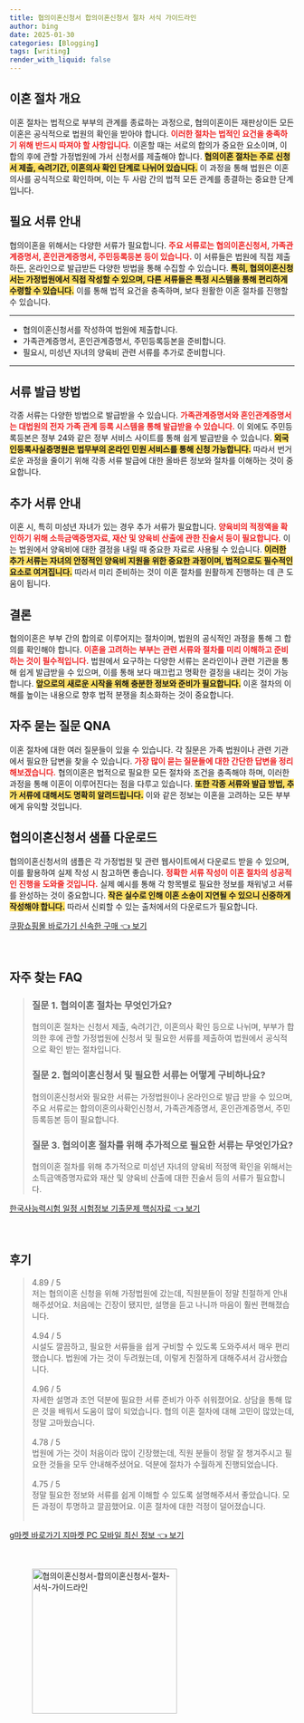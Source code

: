 ```yaml
---
title: 협의이혼신청서 합의이혼신청서 절차 서식 가이드라인
author: bing
date: 2025-01-30
categories: [Blogging]
tags: [writing]
render_with_liquid: false
---
```



<h2 id='이혼 절차 개요'>이혼 절차 개요</h2>

<p>이혼 절차는 법적으로 부부의 관계를 종료하는 과정으로, 협의이혼이든 재판상이든 모든 이혼은 공식적으로 법원의 확인을 받아야 합니다. <b><span style="color: #ee2323;">이러한 절차는 법적인 요건을 충족하기 위해 반드시 따져야 할 사항입니다.</span></b> 이혼할 때는 서로의 합의가 중요한 요소이며, 이 합의 후에 관할 가정법원에 가서 신청서를 제출해야 합니다. <b><span style="background-color: #ffe066;">협의이혼 절차는 주로 신청서 제출, 숙려기간, 이혼의사 확인 단계로 나뉘어 있습니다.</span></b> 이 과정을 통해 법원은 이혼의사를 공식적으로 확인하며, 이는 두 사람 간의 법적 모든 관계를 종결하는 중요한 단계입니다.</p>

<h2 id='필요 서류 안내'>필요 서류 안내</h2>

<p>협의이혼을 위해서는 다양한 서류가 필요합니다. <b><span style="color: #ee2323;">주요 서류로는 협의이혼신청서, 가족관계증명서, 혼인관계증명서, 주민등록등본 등이 있습니다.</span></b> 이 서류들은 법원에 직접 제출하든, 온라인으로 발급받든 다양한 방법을 통해 수집할 수 있습니다. <b><span style="background-color: #ffe066;">특히, 협의이혼신청서는 가정법원에서 직접 작성할 수 있으며, 다른 서류들은 특정 시스템을 통해 편리하게 수령할 수 있습니다.</span></b> 이를 통해 법적 요건을 충족하며, 보다 원활한 이혼 절차를 진행할 수 있습니다.</p>

<hr />

<ul>
    <li>협의이혼신청서를 작성하여 법원에 제출합니다.</li>
    <li>가족관계증명서, 혼인관계증명서, 주민등록등본을 준비합니다.</li>
    <li>필요시, 미성년 자녀의 양육비 관련 서류를 추가로 준비합니다.</li>
</ul>

<hr />

<h2 id='서류 발급 방법'>서류 발급 방법</h2>

<p>각종 서류는 다양한 방법으로 발급받을 수 있습니다. <b><span style="color: #ee2323;">가족관계증명서와 혼인관계증명서는 대법원의 전자 가족 관계 등록 시스템을 통해 발급받을 수 있습니다.</span></b> 이 외에도 주민등록등본은 정부 24와 같은 정부 서비스 사이트를 통해 쉽게 발급받을 수 있습니다. <b><span style="background-color: #ffe066;">외국인등록사실증명원은 법무부의 온라인 민원 서비스를 통해 신청 가능합니다.</span></b> 따라서 번거로운 과정을 줄이기 위해 각종 서류 발급에 대한 올바른 정보와 절차를 이해하는 것이 중요합니다.</p>

<h2 id='추가 서류 안내'>추가 서류 안내</h2>

<p>이혼 시, 특히 미성년 자녀가 있는 경우 추가 서류가 필요합니다. <b><span style="color: #ee2323;">양육비의 적정액을 확인하기 위해 소득금액증명자료, 재산 및 양육비 산출에 관한 진술서 등이 필요합니다.</span></b> 이는 법원에서 양육비에 대한 결정을 내릴 때 중요한 자료로 사용될 수 있습니다. <b><span style="background-color: #ffe066;">이러한 추가 서류는 자녀의 안정적인 양육비 지원을 위한 중요한 과정이며, 법적으로도 필수적인 요소로 여겨집니다.</span></b> 따라서 미리 준비하는 것이 이혼 절차를 원활하게 진행하는 데 큰 도움이 됩니다.</p>

<h2 id='결론'>결론</h2>

<p>협의이혼은 부부 간의 합의로 이루어지는 절차이며, 법원의 공식적인 과정을 통해 그 합의를 확인해야 합니다. <b><span style="color: #ee2323;">이혼을 고려하는 부부는 관련 서류와 절차를 미리 이해하고 준비하는 것이 필수적입니다.</span></b> 법원에서 요구하는 다양한 서류는 온라인이나 관련 기관을 통해 쉽게 발급받을 수 있으며, 이를 통해 보다 매끄럽고 명확한 결정을 내리는 것이 가능합니다. <b><span style="background-color: #ffe066;">앞으로의 새로운 시작을 위해 충분한 정보와 준비가 필요합니다.</span></b> 이혼 절차의 이해를 높이는 내용으로 향후 법적 분쟁을 최소화하는 것이 중요합니다.</p>

<h2 id='자주 묻는 질문 QNA'>자주 묻는 질문 QNA</h2>

<p>이혼 절차에 대한 여러 질문들이 있을 수 있습니다. 각 질문은 가족 법원이나 관련 기관에서 필요한 답변을 찾을 수 있습니다. <b><span style="color: #ee2323;">가장 많이 묻는 질문들에 대한 간단한 답변을 정리해보겠습니다.</span></b> 협의이혼은 법적으로 필요한 모든 절차와 조건을 충족해야 하며, 이러한 과정을 통해 이혼이 이루어진다는 점을 다루고 있습니다. <b><span style="background-color: #ffe066;">또한 각종 서류와 발급 방법, 추가 서류에 대해서도 명확히 알려드립니다.</span></b> 이와 같은 정보는 이혼을 고려하는 모든 부부에게 유익할 것입니다.</p>

<h2 id='협의이혼신청서 샘플 다운로드'>협의이혼신청서 샘플 다운로드</h2>

<p>협의이혼신청서의 샘플은 각 가정법원 및 관련 웹사이트에서 다운로드 받을 수 있으며, 이를 활용하여 실제 작성 시 참고하면 좋습니다. <b><span style="color: #ee2323;">정확한 서류 작성이 이혼 절차의 성공적인 진행을 도와줄 것입니다.</span></b> 실제 예시를 통해 각 항목별로 필요한 정보를 채워넣고 서류를 완성하는 것이 중요합니다. <b><span style="background-color: #ffe066;">작은 실수로 인해 이혼 소송이 지연될 수 있으니 신중하게 작성해야 합니다.</span></b> 따라서 신뢰할 수 있는 출처에서의 다운로드가 필요합니다.</p>


<p><a class="click-button" title="쿠팡쇼핑몰 바로가기 신속한 구매" href="https://yellowplanner.github.io/posts/%EC%BF%A0%ED%8C%A1%EC%87%BC%ED%95%91%EB%AA%B0-%EB%B0%94%EB%A1%9C%EA%B0%80%EA%B8%B0-%EC%8B%A0%EC%86%8D%ED%95%9C-%EA%B5%AC%EB%A7%A4/" rel="dofollow">쿠팡쇼핑몰 바로가기 신속한 구매 👈 보기</a></p><br>
<h2 id='자주_찾는_FAQ'>자주 찾는 FAQ</h2>
<div itemscope="" itemtype="https://schema.org/FAQPage"> 
<blockquote> 
<div itemscope="" itemprop="mainEntity" itemtype="https://schema.org/Question"> 
<h3 itemprop="name">질문 1. 협의이혼 절차는 무엇인가요?</h3> 
<div itemscope="" itemprop="acceptedAnswer" itemtype="https://schema.org/Answer"> 
<span itemprop="text"> 
<p>협의이혼 절차는 신청서 제출, 숙려기간, 이혼의사 확인 등으로 나뉘며, 부부가 합의한 후에 관할 가정법원에 신청서 및 필요한 서류를 제출하여 법원에서 공식적으로 확인 받는 절차입니다.</p> 
</span> 
</div> 
</div> 
<div itemscope="" itemprop="mainEntity" itemtype="https://schema.org/Question"> 
<h3 itemprop="name">질문 2. 협의이혼신청서 및 필요한 서류는 어떻게 구비하나요?</h3> 
<div itemscope="" itemprop="acceptedAnswer" itemtype="https://schema.org/Answer"> 
<span itemprop="text"> 
<p>협의이혼신청서와 필요한 서류는 가정법원이나 온라인으로 발급 받을 수 있으며, 주요 서류로는 합의이혼의사확인신청서, 가족관계증명서, 혼인관계증명서, 주민등록등본 등이 필요합니다.</p> 
</span> 
</div> 
</div> 
<div itemscope="" itemprop="mainEntity" itemtype="https://schema.org/Question"> 
<h3 itemprop="name">질문 3. 협의이혼 절차를 위해 추가적으로 필요한 서류는 무엇인가요?</h3> 
<div itemscope="" itemprop="acceptedAnswer" itemtype="https://schema.org/Answer"> 
<span itemprop="text"> 
<p>협의이혼 절차를 위해 추가적으로 미성년 자녀의 양육비 적정액 확인을 위해서는 소득금액증명자료와 재산 및 양육비 산출에 대한 진술서 등의 서류가 필요합니다.</p> 
</span> 
</div> 
</div> 
</blockquote> 
</div>
<p><a class="click-button" title="한국사능력시험 일정 시험정보 기출문제 핵심자료" href="https://yellowplanner.github.io/posts/%ED%95%9C%EA%B5%AD%EC%82%AC%EB%8A%A5%EB%A0%A5%EC%8B%9C%ED%97%98-%EC%9D%BC%EC%A0%95-%EC%8B%9C%ED%97%98%EC%A0%95%EB%B3%B4-%EA%B8%B0%EC%B6%9C%EB%AC%B8%EC%A0%9C-%ED%95%B5%EC%8B%AC%EC%9E%90%EB%A3%8C/" rel="dofollow">한국사능력시험 일정 시험정보 기출문제 핵심자료 👈 보기</a></p><br>
<h2 id='후기'>후기</h2>
<div itemscope itemtype="https://schema.org/Product">
  <blockquote>
  <div itemprop="review" itemscope itemtype="https://schema.org/Review">
      <div itemprop="reviewRating" itemscope itemtype="https://schema.org/Rating"> <span itemprop="ratingValue">4.89</span> / <span itemprop="bestRating">5</span> </div>
      <span itemprop="reviewBody">저는 협의이혼 신청을 위해 가정법원에 갔는데, 직원분들이 정말 친절하게 안내해주셨어요. 처음에는 긴장이 됐지만, 설명을 듣고 나니까 마음이 훨씬 편해졌습니다.</span>
  </div>
  <br>
  <div itemprop="review" itemscope itemtype="https://schema.org/Review">
      <div itemprop="reviewRating" itemscope itemtype="https://schema.org/Rating"> <span itemprop="ratingValue">4.94</span> / <span itemprop="bestRating">5</span> </div>
      <span itemprop="reviewBody">시설도 깔끔하고, 필요한 서류들을 쉽게 구비할 수 있도록 도와주셔서 매우 편리했습니다. 법원에 가는 것이 두려웠는데, 이렇게 친절하게 대해주셔서 감사했습니다.</span>
  </div>
  <br>
  <div itemprop="review" itemscope itemtype="https://schema.org/Review">
      <div itemprop="reviewRating" itemscope itemtype="https://schema.org/Rating"> <span itemprop="ratingValue">4.96</span> / <span itemprop="bestRating">5</span> </div>
      <span itemprop="reviewBody">자세한 설명과 조언 덕분에 필요한 서류 준비가 아주 쉬워졌어요. 상담을 통해 많은 것을 배워서 도움이 많이 되었습니다. 협의 이혼 절차에 대해 고민이 많았는데, 정말 고마웠습니다.</span>
  </div>
  <br>
  <div itemprop="review" itemscope itemtype="https://schema.org/Review">
      <div itemprop="reviewRating" itemscope itemtype="https://schema.org/Rating"> <span itemprop="ratingValue">4.78</span> / <span itemprop="bestRating">5</span> </div>
      <span itemprop="reviewBody">법원에 가는 것이 처음이라 많이 긴장했는데, 직원 분들이 정말 잘 챙겨주시고 필요한 것들을 모두 안내해주셨어요. 덕분에 절차가 수월하게 진행되었습니다.</span>
  </div>
  <br>
  <div itemprop="review" itemscope itemtype="https://schema.org/Review">
      <div itemprop="reviewRating" itemscope itemtype="https://schema.org/Rating"> <span itemprop="ratingValue">4.75</span> / <span itemprop="bestRating">5</span> </div>
      <span itemprop="reviewBody">정말 필요한 정보와 서류를 쉽게 이해할 수 있도록 설명해주셔서 좋았습니다. 모든 과정이 투명하고 깔끔했어요. 이혼 절차에 대한 걱정이 덜어졌습니다.</span>
  </div>
  <br>
  </blockquote>
</div>
<p><a class="click-button" title="g마켓 바로가기 지마켓 PC 모바일 최신 정보" href="https://yellowplanner.github.io/posts/g%EB%A7%88%EC%BC%93-%EB%B0%94%EB%A1%9C%EA%B0%80%EA%B8%B0-%EC%A7%80%EB%A7%88%EC%BC%93-PC-%EB%AA%A8%EB%B0%94%EC%9D%BC-%EC%B5%9C%EC%8B%A0-%EC%A0%95%EB%B3%B4/" rel="dofollow">g마켓 바로가기 지마켓 PC 모바일 최신 정보 👈 보기</a></p><br>
<figure class="image"><img src="https://yellowplanner.github.io/assets/img/thumbnail/협의이혼신청서-합의이혼신청서-절차-서식-가이드라인.webp" alt="협의이혼신청서-합의이혼신청서-절차-서식-가이드라인" width="256" height="256"></figure>